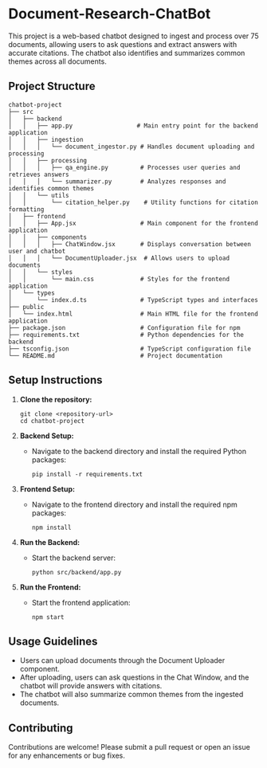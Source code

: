 # Document-Research-ChatBot
 This project is a web-based chatbot designed to ingest and process over 75 documents, allowing users to ask questions and extract answers with accurate citations. The chatbot also identifies and summarizes common themes across all documents.
## Project Structure

```
chatbot-project
├── src
│   ├── backend
│   │   ├── app.py                  # Main entry point for the backend application
│   │   ├── ingestion
│   │   │   └── document_ingestor.py # Handles document uploading and processing
│   │   ├── processing
│   │   │   ├── qa_engine.py         # Processes user queries and retrieves answers
│   │   │   └── summarizer.py        # Analyzes responses and identifies common themes
│   │   └── utils
│   │       └── citation_helper.py    # Utility functions for citation formatting
│   ├── frontend
│   │   ├── App.jsx                  # Main component for the frontend application
│   │   ├── components
│   │   │   ├── ChatWindow.jsx       # Displays conversation between user and chatbot
│   │   │   └── DocumentUploader.jsx  # Allows users to upload documents
│   │   └── styles
│   │       └── main.css             # Styles for the frontend application
│   └── types
│       └── index.d.ts               # TypeScript types and interfaces
├── public
│   └── index.html                   # Main HTML file for the frontend application
├── package.json                     # Configuration file for npm
├── requirements.txt                 # Python dependencies for the backend
├── tsconfig.json                    # TypeScript configuration file
└── README.md                        # Project documentation
```

## Setup Instructions

1. **Clone the repository:**
   ```
   git clone <repository-url>
   cd chatbot-project
   ```

2. **Backend Setup:**
   - Navigate to the backend directory and install the required Python packages:
     ```
     pip install -r requirements.txt
     ```

3. **Frontend Setup:**
   - Navigate to the frontend directory and install the required npm packages:
     ```
     npm install
     ```

4. **Run the Backend:**
   - Start the backend server:
     ```
     python src/backend/app.py
     ```

5. **Run the Frontend:**
   - Start the frontend application:
     ```
     npm start
     ```

## Usage Guidelines

- Users can upload documents through the Document Uploader component.
- After uploading, users can ask questions in the Chat Window, and the chatbot will provide answers with citations.
- The chatbot will also summarize common themes from the ingested documents.

## Contributing

Contributions are welcome! Please submit a pull request or open an issue for any enhancements or bug fixes.

